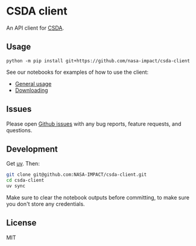 # CSDA client

An API client for [CSDA](https://csdap.earthdata.nasa.gov/).

## Usage

```shell
python -m pip install git+https://github.com/nasa-impact/csda-client
```

See our notebooks for examples of how to use the client:

- [General usage](./docs/client.ipynb)
- [Downloading](./docs/download.ipynb)

## Issues

Please open [Github issues](https://github.com/NASA-IMPACT/csda-client/issues) with any bug reports, feature requests, and questions.

## Development

Get [uv](https://docs.astral.sh/uv/getting-started/installation/).
Then:

```sh
git clone git@github.com:NASA-IMPACT/csda-client.git
cd csda-client
uv sync
```

Make sure to clear the notebook outputs before committing, to make sure you don't store any credentials.

## License

MIT
